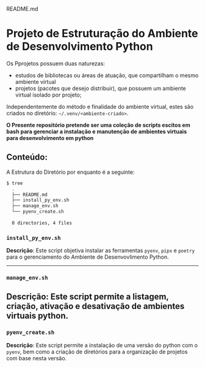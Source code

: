 README.md

# Projeto de Estruturação do Ambiente de Desenvolvimento Python

Os Pprojetos possuem duas naturezas:
- estudos de bibliotecas ou áreas de atuação, que compartilham o mesmo ambiente virtual
- projetos (pacotes que desejo distribuir), que possuem um ambiente virtual isolado por projeto;

Independentemente do método e finalidade do ambiente virtual, estes são criados no diretório: `~/.venv/<ambiente-criado>`.

**O Presente repositório pretende ser uma coleção de scripts escitos em bash para gerenciar a instalação e manutenção de ambientes virtuais para desenvolvimento em python**

## Conteúdo:

A Estrutura do Diretório por enquanto é a seguinte:

```bash
$ tree
  .
  ├── README.md
  ├── install_py_env.sh
  ├── manage_env.sh
  └── pyenv_create.sh
  
  0 directories, 4 files

```
### `install_py_env.sh`

**Descrição**: Este script objetiva instalar as ferramentas `pyenv`, `pipx` e `poetry` para o gerenciamento do Ambiente de Desenvovlimento Python.

---

### `manage_env.sh`

**Descrição**: Este script permite a listagem, criação, ativação e desativação de ambientes virtuais python.
---

### `pyenv_create.sh`

**Descrição**: Este script permite a instalação de uma versão do python com o `pyenv`, bem como a criação de diretórios para a organização de projetos com base nesta versão.